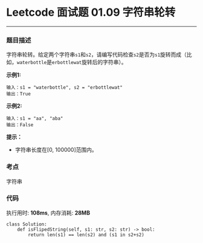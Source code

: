 # Leetcode 面试题 01.09 字符串轮转
***
### 题目描述

字符串轮转。给定两个字符串`s1`和`s2`，请编写代码检查`s2`是否为`s1`旋转而成（比如，`waterbottle`是`erbottlewat`旋转后的字符串）。

**示例1:**    

	输入：s1 = "waterbottle", s2 = "erbottlewat"
	输出：True
	
**示例2:**    

	输入：s1 = "aa", "aba"
	输出：False
	
**提示：**

* 字符串长度在[0, 100000]范围内。


### 考点

字符串


### 代码
执行用时: **108ms**, 内存消耗: **28MB**

```
class Solution:
    def isFlipedString(self, s1: str, s2: str) -> bool:
        return len(s1) == len(s2) and (s1 in s2+s2)
```



